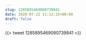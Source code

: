 ```yaml
---
slug: 1285895469080739841
date: 2020-07-22 11:12:25+00:00
draft: false
---
```


{{< tweet 1285895469080739841 >}}
